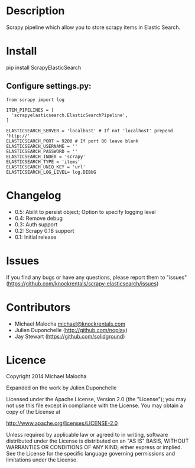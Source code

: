 Description
===========
Scrapy pipeline which allow you to store scrapy items in Elastic Search.

Install
=======
   pip install ScrapyElasticSearch

Configure settings.py:
----------------------
    from scrapy import log

    ITEM_PIPELINES = [
      'scrapyelasticsearch.ElasticSearchPipeline',
    ]

    ELASTICSEARCH_SERVER = 'localhost' # If not 'localhost' prepend 'http://'
    ELASTICSEARCH_PORT = 9200 # If port 80 leave blank
    ELASTICSEARCH_USERNAME = ''
    ELASTICSEARCH_PASSWORD = ''
    ELASTICSEARCH_INDEX = 'scrapy'
    ELASTICSEARCH_TYPE = 'items'
    ELASTICSEARCH_UNIQ_KEY = 'url'
    ELASTICSEARCH_LOG_LEVEL= log.DEBUG

Changelog
=========

* 0.5: Abilit to persist object; Option to specify logging level
* 0.4: Remove debug
* 0.3: Auth support
* 0.2: Scrapy 0.18 support
* 0.1: Initial release

Issues
=============
If you find any bugs or have any questions, please report them to "issues" (https://github.com/knockrentals/scrapy-elasticsearch/issues)

Contributors
=============
* Michael Malocha <michael@knockrentals.com>
* Julien Duponchelle (http://github.com/noplay)
* Jay Stewart (https://github.com/solidground)

Licence
=======
Copyright 2014 Michael Malocha

Expanded on the work by Julien Duponchelle

Licensed under the Apache License, Version 2.0 (the "License");
you may not use this file except in compliance with the License.
You may obtain a copy of the License at

http://www.apache.org/licenses/LICENSE-2.0

Unless required by applicable law or agreed to in writing, software
distributed under the License is distributed on an "AS IS" BASIS,
WITHOUT WARRANTIES OR CONDITIONS OF ANY KIND, either express or implied.
See the License for the specific language governing permissions and
limitations under the License.
